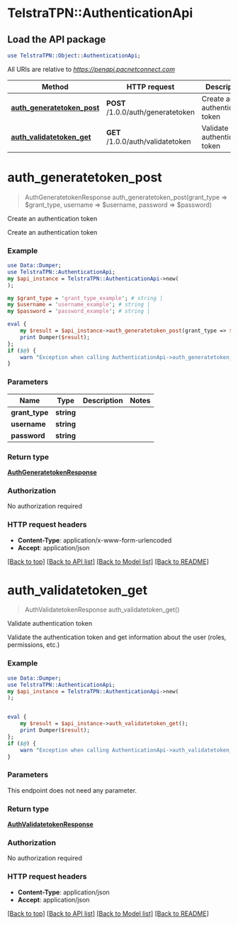 # TelstraTPN::AuthenticationApi

## Load the API package
```perl
use TelstraTPN::Object::AuthenticationApi;
```

All URIs are relative to *https://penapi.pacnetconnect.com*

Method | HTTP request | Description
------------- | ------------- | -------------
[**auth_generatetoken_post**](AuthenticationApi.md#auth_generatetoken_post) | **POST** /1.0.0/auth/generatetoken | Create an authentication token
[**auth_validatetoken_get**](AuthenticationApi.md#auth_validatetoken_get) | **GET** /1.0.0/auth/validatetoken | Validate authentication token


# **auth_generatetoken_post**
> AuthGeneratetokenResponse auth_generatetoken_post(grant_type => $grant_type, username => $username, password => $password)

Create an authentication token

Create an authentication token

### Example 
```perl
use Data::Dumper;
use TelstraTPN::AuthenticationApi;
my $api_instance = TelstraTPN::AuthenticationApi->new(
);

my $grant_type = 'grant_type_example'; # string | 
my $username = 'username_example'; # string | 
my $password = 'password_example'; # string | 

eval { 
    my $result = $api_instance->auth_generatetoken_post(grant_type => $grant_type, username => $username, password => $password);
    print Dumper($result);
};
if ($@) {
    warn "Exception when calling AuthenticationApi->auth_generatetoken_post: $@\n";
}
```

### Parameters

Name | Type | Description  | Notes
------------- | ------------- | ------------- | -------------
 **grant_type** | **string**|  | 
 **username** | **string**|  | 
 **password** | **string**|  | 

### Return type

[**AuthGeneratetokenResponse**](AuthGeneratetokenResponse.md)

### Authorization

No authorization required

### HTTP request headers

 - **Content-Type**: application/x-www-form-urlencoded
 - **Accept**: application/json

[[Back to top]](#) [[Back to API list]](../README.md#documentation-for-api-endpoints) [[Back to Model list]](../README.md#documentation-for-models) [[Back to README]](../README.md)

# **auth_validatetoken_get**
> AuthValidatetokenResponse auth_validatetoken_get()

Validate authentication token

Validate the authentication token and get information about the user (roles, permissions, etc.)

### Example 
```perl
use Data::Dumper;
use TelstraTPN::AuthenticationApi;
my $api_instance = TelstraTPN::AuthenticationApi->new(
);


eval { 
    my $result = $api_instance->auth_validatetoken_get();
    print Dumper($result);
};
if ($@) {
    warn "Exception when calling AuthenticationApi->auth_validatetoken_get: $@\n";
}
```

### Parameters
This endpoint does not need any parameter.

### Return type

[**AuthValidatetokenResponse**](AuthValidatetokenResponse.md)

### Authorization

No authorization required

### HTTP request headers

 - **Content-Type**: application/json
 - **Accept**: application/json

[[Back to top]](#) [[Back to API list]](../README.md#documentation-for-api-endpoints) [[Back to Model list]](../README.md#documentation-for-models) [[Back to README]](../README.md)

